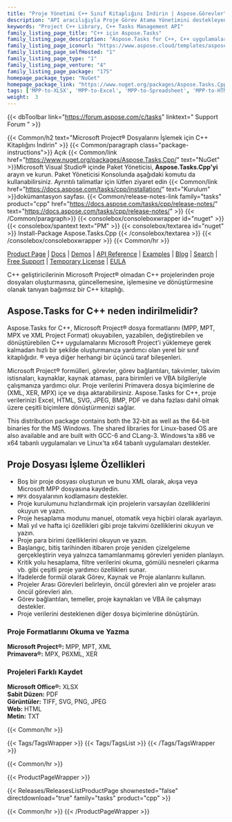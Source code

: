 ```yaml
---
title: "Proje Yönetimi C++ Sınıf Kitaplığını İndirin | Aspose.Görevler"
description: "API aracılığıyla Proje Görev Atama Yönetimini destekleyen bağımsız C++ Kitaplığı DLL'sini indirin. Primavera® (XER, MPX) ve MS Project® (MPP, MPT) formatlarını destekler."
keywords: "Project C++ Library, C++ Tasks Management API"
family_listing_page_title: "C++ için Aspose.Tasks"
family_listing_page_description: "Aspose.Tasks for C++, C++ uygulamalarının yalnızca Microsoft Project® belgelerini okumasını ve değiştirmesini değil, aynı zamanda Microsoft Project® belgelerini hem MPP hem de XML formatlarında yazmasını sağlayan Proje yönetimi API'leri sunar - bunların tümü Microsoft Project® kullanmadan. Tüm Aspose dosya formatı API'lerinde olduğu gibi - Aspose.Tasks for C++, tüm C++ uygulamalarıyla iyi çalışır."
family_listing_page_iconurl: "https://www.aspose.cloud/templates/aspose/App_Themes/V3/images/tasks/272x272/aspose_tasks-for-cpp.png"
family_listing_page_selfHosted: "1"
family_listing_page_type: "1"
family_listing_page_venture: "4"
family_listing_page_package: "175"
homepage_package_type: "NuGet"
homepage_package_link: "https://www.nuget.org/packages/Aspose.Tasks.Cpp/"
tags: ['MPP-to-XLSX', 'MPP-to-Excel', 'MPP-to-Spreadsheet', 'MPP-to-HTML', 'Project-to-HTML', 'Project-to-Excel', 'Project-to-XLSX', 'Project-to-CSV', 'Project-to-Text', 'Project-to-MPT', 'MPP-to-CSV', 'MPP-to-MPT', 'MPP-to-SVG', 'MPP-to-JPEG', 'MPP-to-TIF', 'Project-to-PDF', 'MPP-to-PDF', 'Project-to-Image', 'MPP-to-PNG']
weight:  3
---
```


{{< dbToolbar link="https://forum.aspose.com/c/tasks" linktext=" Support Forum " >}}

{{< Common/h2 text="Microsoft Project® Dosyalarını İşlemek için C++ Kitaplığını İndirin"  >}}
{{< Common/paragraph class="package-instructions">}}
Açık
{{< Common/link href="https://www.nuget.org/packages/Aspose.Tasks.Cpp/" text="NuGet"  >}}Microsoft Visual Studio® içinde Paket Yöneticisi, <b>Aspose.Tasks.Cpp'yi</b> arayın ve kurun. Paket Yöneticisi Konsolunda aşağıdaki komutu da kullanabilirsiniz. Ayrıntılı talimatlar için lütfen ziyaret edin
{{< Common/link href="https://docs.aspose.com/tasks/cpp/installation/" text="Kurulum"  >}}dokümantasyon sayfası.
{{< Common/release-notes-link family="tasks" product="cpp" href="https://docs.aspose.com/tasks/cpp/release-notes/" text="https://docs.aspose.com/tasks/cpp/release-notes/"  >}}
{{< /Common/paragraph>}}
{{< consolebox/consoleboxwrapper id="nuget" >}}
       {{< consolebox/spantext text="PM" >}}
       {{< consolebox/textarea id="nuget" >}} Install-Package Aspose.Tasks.Cpp {{< /consolebox/textarea >}}
{{< /consolebox/consoleboxwrapper >}}
{{< Common/hr >}}

[Product Page](https://products.aspose.com/pdf/cpp/) | [Docs](https://docs.aspose.com/pdf/cpp/) | [Demos](https://products.aspose.app/pdf/family) | [API Reference](https://reference.aspose.com/pdf/cpp) | [Examples](https://github.com/aspose-pdf/Aspose.Pdf-for-C) | [Blog](https://blog.aspose.com/category/pdf/) | [Search](https://search.aspose.com/) | [Free Support](https://forum.aspose.com/c/pdf) | [Temporary License](https://purchase.aspose.com/temporary-license) | [EULA](https://about.aspose.com/legal/eula/)

C++ geliştiricilerinin Microsoft Project® olmadan C++ projelerinden proje dosyaları oluşturmasına, güncellemesine, işlemesine ve dönüştürmesine olanak tanıyan bağımsız bir C++ kitaplığı.

## Aspose.Tasks for C++ neden indirilmelidir?

Aspose.Tasks for C++, Microsoft Project® dosya formatlarını (MPP, MPT, MPX ve XML Project Format) okuyabilen, yazabilen, değiştirebilen ve dönüştürebilen C++ uygulamalarını Microsoft Project'i yüklemeye gerek kalmadan hızlı bir şekilde oluşturmanıza yardımcı olan yerel bir sınıf kitaplığıdır. ® veya diğer herhangi bir üçüncü taraf bileşenleri.

Microsoft Project® formülleri, görevler, görev bağlantıları, takvimler, takvim istisnaları, kaynaklar, kaynak ataması, para birimleri ve VBA bilgileriyle çalışmanıza yardımcı olur. Proje verilerini Primavera dosya biçimlerine de (XML, XER, MPX) içe ve dışa aktarabilirsiniz. Aspose.Tasks for C++, proje verilerinizi Excel, HTML, SVG, JPEG, BMP, PDF ve daha fazlası dahil olmak üzere çeşitli biçimlere dönüştürmenizi sağlar.

This distribution package contains both the 32-bit as well as the 64-bit binaries for the MS Windows. The shared libraries for Linux-based OS are also available and are built with GCC-6 and CLang-3. Windows'ta x86 ve x64 tabanlı uygulamaları ve Linux'ta x64 tabanlı uygulamaları destekler.

## Proje Dosyası İşleme Özellikleri

- Boş bir proje dosyası oluşturun ve bunu XML olarak, akışa veya Microsoft MPP dosyasına kaydedin.
- `MPX` dosyalarının kodlamasını destekler.
- Proje kurulumunu hızlandırmak için projelerin varsayılan özelliklerini okuyun ve yazın.
- Proje hesaplama modunu manuel, otomatik veya hiçbiri olarak ayarlayın.
- Mali yıl ve hafta içi özellikleri gibi proje takvimi özelliklerini okuyun ve yazın.
- Proje para birimi özelliklerini okuyun ve yazın.
- Başlangıç, bitiş tarihinden itibaren proje yeniden çizelgeleme gerçekleştirin veya yalnızca tamamlanmamış görevleri yeniden planlayın.
- Kritik yolu hesaplama, filtre verilerini okuma, gömülü nesneleri çıkarma vb. gibi çeşitli proje yardımcı özellikleri sunar.
- İfadelerde formül olarak Görev, Kaynak ve Proje alanlarını kullanın.
- Projeler Arası Görevleri belirleyin, öncül görevleri alın ve projeler arası öncül görevleri alın.
- Görev bağlantıları, temeller, proje kaynakları ve VBA ile çalışmayı destekler.
- Proje verilerini desteklenen diğer dosya biçimlerine dönüştürün.

### Proje Formatlarını Okuma ve Yazma

**Microsoft Project®:** MPP, MPT, XML\
**Primavera®:** MPX, P6XML, XER

### Projeleri Farklı Kaydet

**Microsoft Office®:** XLSX\
**Sabit Düzen:** PDF\
**Görüntüler:** TIFF, SVG, PNG, JPEG\
**Web:** HTML\
**Metin:** TXT

{{< Common/hr >}}

{{< Tags/TagsWrapper >}}
 {{< Tags/TagsList >}}
{{< /Tags/TagsWrapper >}}

{{< Common/hr >}}

{{< ProductPageWrapper >}}
<!-- ReleasesListProductPage-->
   {{< Releases/ReleasesListProductPage shownested="false"  directdownload="true" family="tasks" product="cpp" >}}
<!-- /ReleasesListProductPage-->
{{< Common/hr >}}
{{< /ProductPageWrapper >}}

